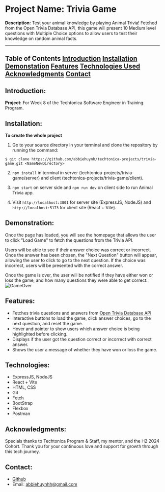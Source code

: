 # Project Name: Trivia Game

**Description:**
Test your animal knowledge by playing Animal Trivia! Fetched from the Open Trivia Database API, this game will present 10 Medium level questions with Multiple Choice options to allow users to test their knowledge on random animal facts. 

---

**Table of Contents**
[Introduction](#introduction)
[Installation](#installation)
[Demonstation](#demonstration)
[Features](#features)
[Technologies Used](#technologies-used)
[Acknowledgments](#acknowledgments)
[Contact](#contact)
---

## Introduction: 
**Project:**
For Week 8 of the Techtonica Software Engineer in Training Program.

## Installation: 
**To create the whole project**
1.  Go to your source directory in your terminal and clone the repository by running the command:

```
$ git clone https://github.com/abbiehuynh/techtonica-projects/trivia-game.git <NameNewDirectory>
```
2. `npm install` in terminal in server (techtonica-projects/trivia-game/server) and client (techtonica-projects/trivia-game/client).

3. `npm start` on server side and `npm run dev` on client side to run Animal Trivia app.

4. Visit `http://localhost:3001` for server site (ExpressJS, NodeJS) and `http://localhost:5173` for client site (React + Vite).

## Demonstration:

Once the page has loaded, you will see the homepage that allows the user to click "Load Game" to fetch the questions from the Trivia API.

Users will be able to see if their answer choice was correct or incorrect. Once the answer has been chosen, the "Next Question" button will appear, allowing the user to click to go to the next question. If the choice was incorrect, users will be presented with the correct answer. 


Once the game is over, the user will be notified if they have either won or loss the game, and how many questions they were able to get correct. 
![GameOver](/client/src/assets/game-over-trivia-game.png)

## Features: 
- Fetches trivia questions and answers from [Open Trivia Database API](https://opentdb.com/api_config.php)
- Interactive buttons to load the game, click answer choices, go to the next question, and reset the game.
- Hover and pointer to show users which answer choice is being highlighted before clicking.
- Displays if the user got the question correct or incorrect with correct answer. 
- Shows the user a message of whether they have won or loss the game.

## Technologies: 
- ExpressJS, NodeJS
- React + Vite     
- HTML, CSS
- Git
- Fetch
- BootStrap
- Flexbox
- Postman

## Acknowledgments:
Specials thanks to Techtonica Program & Staff, my mentor, and the H2 2024 Cohort. Thank you for your continuous love and support for growth through this tech journey. 

## Contact: 
- [Github](https://github.com/abbiehuynh)
- Email: abbiehuynhh@gmail.com
